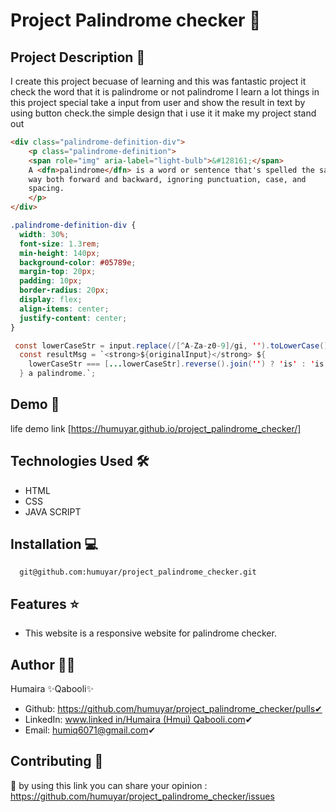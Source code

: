 # Project Palindrome checker 🚀

## Project Description 📝

I create this project becuase of learning and this was fantastic project it check the word that it is palindrome or not palindrome
I learn a lot things in this project special take a input from user and show the result in text by using button check.the simple design that i use it it make my project stand out 

```html
<div class="palindrome-definition-div">
    <p class="palindrome-definition">
    <span role="img" aria-label="light-bulb">&#128161;</span>
    A <dfn>palindrome</dfn> is a word or sentence that's spelled the same
    way both forward and backward, ignoring punctuation, case, and
    spacing.
    </p>
</div>
```

```css
.palindrome-definition-div {
  width: 30%;
  font-size: 1.3rem;
  min-height: 140px;
  background-color: #05789e;
  margin-top: 20px;
  padding: 10px;
  border-radius: 20px;
  display: flex;
  align-items: center;
  justify-content: center;
}
```

```Java Script
 const lowerCaseStr = input.replace(/[^A-Za-z0-9]/gi, '').toLowerCase();
  const resultMsg = `<strong>${originalInput}</strong> ${
    lowerCaseStr === [...lowerCaseStr].reverse().join('') ? 'is' : 'is not'
  } a palindrome.`;
```

## Demo 📸
life demo link [https://humuyar.github.io/project_palindrome_checker/]

## Technologies Used 🛠️
- HTML
- CSS
- JAVA SCRIPT

## Installation 💻

```clone
  git@github.com:humuyar/project_palindrome_checker.git
```
## Features ⭐
- This website is a responsive website for palindrome checker. 

## Author 👩‍💼
Humaira ✨Qabooli✨
- Github: https://github.com/humuyar/project_palindrome_checker/pulls✔
- LinkedIn: [www.linked in/Humaira (Hmui) Qabooli.com](https://www.linkedin.com/in/humaira-qabooli-0aa529309/)✔
- Email: humiq6071@gmail.com✔

## Contributing 🤝
🎇 by using this link you can share your opinion : https://github.com/humuyar/project_palindrome_checker/issues


